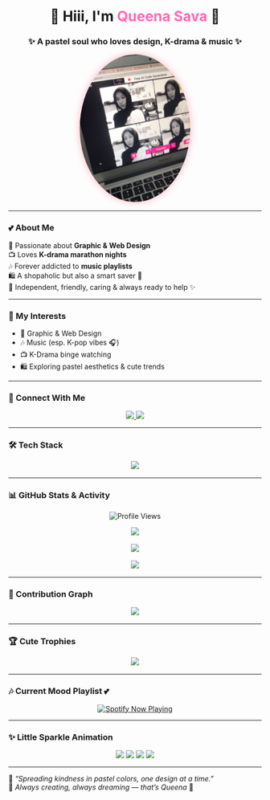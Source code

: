 <!-- Profile README for GitHub -->

<h1 align="center">🌸 Hiii, I'm <span style="color:#ff69b4;">Queena Sava</span> 🌸</h1>
<h3 align="center">✨ A pastel soul who loves design, K-drama & music ✨</h3>

<p align="center">
  <img src="queena.jpg" alt="queena sava" width="220" style="border-radius:50%; box-shadow: 0 0 15px #ffb6c1;"/>
</p>

---

### 💕 About Me  
💖 Passionate about **Graphic & Web Design**  
📺 Loves **K-drama marathon nights**  
🎶 Forever addicted to **music playlists**  
🛍️ A shopaholic but also a smart saver 💸  
🌟 Independent, friendly, caring & always ready to help ✨  

---

### 🌷 My Interests  
- 🎨 Graphic & Web Design  
- 🎶 Music (esp. K-pop vibes 🎧)  
- 📺 K-Drama binge watching  
- 🛍️ Exploring pastel aesthetics & cute trends  

---

### 🌸 Connect With Me  
<p align="center">
  <a href="https://www.tiktok.com/@narashyt" target="_blank">
    <img src="https://img.shields.io/badge/TikTok-%23ffb6c1.svg?style=for-the-badge&logo=TikTok&logoColor=white"/>
  </a>
  <a href="https://www.instagram.com/peppero0o" target="_blank">
    <img src="https://img.shields.io/badge/Instagram-%23ff69b4.svg?style=for-the-badge&logo=Instagram&logoColor=white"/>
  </a>
</p>

---

### 🛠️ Tech Stack  
<p align="center">
  <img src="https://skillicons.dev/icons?i=html,css,js,react,figma,photoshop,illustrator,github,vscode&theme=light" />
</p>

---

### 📊 GitHub Stats & Activity  

<p align="center">
  <img src="https://komarev.com/ghpvc/?username=queenasava42-ui&label=🌸%20Visitors&color=ffb6c1&style=for-the-badge" alt="Profile Views" />
</p>

<p align="center">
  <img src="https://github-readme-stats.vercel.app/api?username=queenasava42-ui&show_icons=true&theme=rose_pine&title_color=ff69b4&icon_color=ffb6c1&bg_color=fff0f5&text_color=4b4b4b" />
</p>

<p align="center">
  <img src="https://github-readme-streak-stats.herokuapp.com/?user=queenasava42-ui&theme=rose_pine&ring=ff69b4&currStreakLabel=ff69b4&sideNums=ff69b4&sideLabels=ffb6c1" />
</p>

<p align="center">
  <img src="https://github-readme-stats.vercel.app/api/top-langs/?username=queenasava42-ui&layout=compact&bg_color=fff0f5&title_color=ff69b4&text_color=4b4b4b" />
</p>

---

### 🌸 Contribution Graph  
<p align="center">
  <img src="https://github-readme-activity-graph.vercel.app/graph?username=queenasava42-ui&bg_color=fff0f5&color=ff69b4&line=ffb6c1&point=ff69b4&area=true&hide_border=true" />
</p>

---

### 🏆 Cute Trophies  
<p align="center">
  <img src="https://github-profile-trophy.vercel.app/?username=queenasava42-ui&theme=juicyfresh&row=1&no-frame=true&margin-w=15" />
</p>

---

### 🎶 Current Mood Playlist 💕  
<p align="center">  
  <a href="https://open.spotify.com/user/31btadwimubilldgzb5yiqllpb44" target="_blank">  
    <img src="https://spotify-github-profile.vercel.app/api/view?uid=31m3e3fbd2y6p45kxsgp3j5y73ki&cover_image=true&theme=novatorem&show_offline=false&background_color=fff0f5&interchange=true&bar_color=ff69b4&bar_color_cover=true" alt="Spotify Now Playing"/>  
  </a>  
</p>  

---

### ✨ Little Sparkle Animation  
<p align="center">
  <img src="https://media.giphy.com/media/du3J3cXyzhj75IOgvA/giphy.gif" width="100"/>
  <img src="https://media.giphy.com/media/l4FGuhL4U2WyjdkaY/giphy.gif" width="100"/>
  <img src="https://media.giphy.com/media/J93sVmfYBtsRi/giphy.gif" width="100"/>
  <img src="https://media.giphy.com/media/MDJ9IbxxvDUQM/giphy.gif" width="100"/>
</p>

---

💌 *“Spreading kindness in pastel colors, one design at a time.”*  
🌸 *Always creating, always dreaming — that’s Queena* 🌸  

